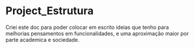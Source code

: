 # Project_Estrutura

Criei este doc para poder colocar em escrito ideias que tenho para melhorias pensamentos em funcionalidades, e uma aproximação maior por parte academica e sociedade.


